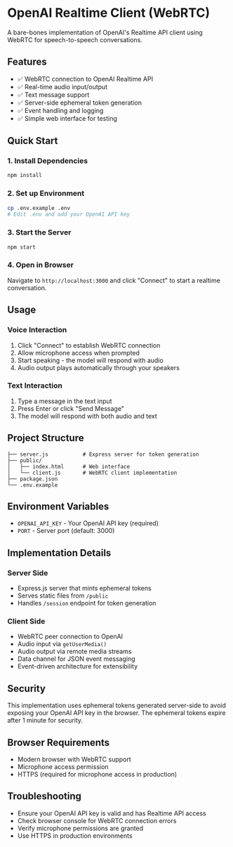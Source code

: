 # OpenAI Realtime Client (WebRTC)

A bare-bones implementation of OpenAI's Realtime API client using WebRTC for speech-to-speech conversations.

## Features

- ✅ WebRTC connection to OpenAI Realtime API
- ✅ Real-time audio input/output 
- ✅ Text message support
- ✅ Server-side ephemeral token generation
- ✅ Event handling and logging
- ✅ Simple web interface for testing

## Quick Start

### 1. Install Dependencies

```bash
npm install
```

### 2. Set up Environment

```bash
cp .env.example .env
# Edit .env and add your OpenAI API key
```

### 3. Start the Server

```bash
npm start
```

### 4. Open in Browser

Navigate to `http://localhost:3000` and click "Connect" to start a realtime conversation.

## Usage

### Voice Interaction
1. Click "Connect" to establish WebRTC connection
2. Allow microphone access when prompted  
3. Start speaking - the model will respond with audio
4. Audio output plays automatically through your speakers

### Text Interaction
1. Type a message in the text input
2. Press Enter or click "Send Message"
3. The model will respond with both audio and text

## Project Structure

```
├── server.js           # Express server for token generation
├── public/
│   ├── index.html      # Web interface
│   └── client.js       # WebRTC client implementation
├── package.json
└── .env.example
```

## Environment Variables

- `OPENAI_API_KEY` - Your OpenAI API key (required)
- `PORT` - Server port (default: 3000)

## Implementation Details

### Server Side
- Express.js server that mints ephemeral tokens
- Serves static files from `/public` 
- Handles `/session` endpoint for token generation

### Client Side  
- WebRTC peer connection to OpenAI
- Audio input via `getUserMedia()`
- Audio output via remote media streams
- Data channel for JSON event messaging
- Event-driven architecture for extensibility

## Security

This implementation uses ephemeral tokens generated server-side to avoid exposing your OpenAI API key in the browser. The ephemeral tokens expire after 1 minute for security.

## Browser Requirements

- Modern browser with WebRTC support
- Microphone access permission
- HTTPS (required for microphone access in production)

## Troubleshooting

- Ensure your OpenAI API key is valid and has Realtime API access
- Check browser console for WebRTC connection errors
- Verify microphone permissions are granted
- Use HTTPS in production environments
